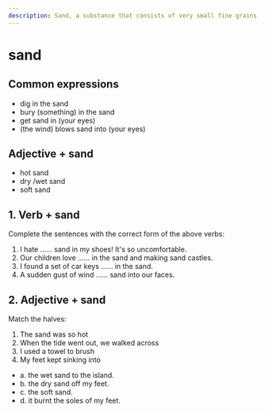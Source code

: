 ```yaml
---
description: Sand, a substance that consists of very small fine grains of rock. Sand is found on beaches, in deserts, etc. (沙；沙子)
---
```


# sand

## Common expressions

- dig in the sand
- bury (something) in the sand
- get sand in (your eyes)
- (the wind) blows sand into (your eyes)

## Adjective + sand

- hot sand
- dry /wet sand
- soft sand

## 1. Verb + sand

Complete the sentences with the correct form of the above verbs:

1. I hate ...... sand in my shoes! It's so uncomfortable.
2. Our children love ...... in the sand and making sand castles.
3. I found a set of car keys ...... in the sand.
4. A sudden gust of wind ...... sand into our faces.

## 2. Adjective + sand

Match the halves:

1. The sand was so hot
2. When the tide went out, we walked across
3. I used a towel to brush
4. My feet kept sinking into

- a. the wet sand to the island.
- b. the dry sand off my feet.
- c. the soft sand.
- d. it burnt the soles of my feet.
